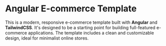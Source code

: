 # Angular E-commerce Template

This is a modern, responsive e-commerce template built with **Angular** and **TailwindCSS**. It's designed to be a starting point for building full-featured e-commerce applications. The template includes a clean and customizable design, ideal for minimalist online stores.
